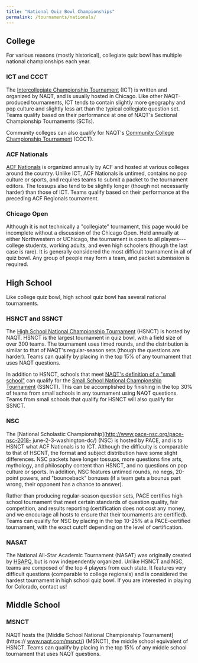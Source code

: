 ```yaml
---
title: "National Quiz Bowl Championships"
permalink: /tournaments/nationals/
---
```


## College

For various reasons (mostly historical), collegiate quiz bowl has multiple
national championships each year.

### ICT and CCCT

The [Intercollegiate Championship Tournament](https://www.naqt.com/ict/) (ICT)
is written and organized by NAQT, and is usually hosted in Chicago. Like other
NAQT-produced tournaments, ICT tends to contain slightly more geography and pop
culture and slightly less art than the typical collegiate question set. Teams
qualify based on their performance at one of NAQT's Sectional Championship
Tournaments (SCTs).

Community colleges can also qualify for NAQT's [Community College Championship
Tournament](https://www.naqt.com/ccct/) (CCCT).

### ACF Nationals

[ACF Nationals](https://acf-quizbowl.com/aboutus/) is organized annually by ACF
and hosted at various colleges around the country. Unlike ICT, ACF Nationals is
untimed, contains no pop culture or sports, and requires teams to submit a
packet to the tournament editors. The tossups also tend to be slightly longer
(though not necessarily harder) than those of ICT. Teams qualify based on their
performance at the preceding ACF Regionals tournament.

### Chicago Open

Although it is not technically a "collegiate" tournament, this page would be
incomplete without a discussion of the Chicago Open. Held annually at either
Northwestern or UChicago, the tournament is open to all players---college
students, working adults, and even high schoolers (though the last case is
rare). It is generally considered the most difficult tournament in all of quiz
bowl. Any group of people may form a team, and packet submission is required.

## High School

Like college quiz bowl, high school quiz bowl has several national tournaments.

### HSNCT and SSNCT

The [High School National Championship Tournament](https://www.naqt.com/hsnct/)
(HSNCT) is hosted by NAQT. HSNCT is the largest tournament in quiz bowl, with a
field size of over 300 teams. The tournament uses timed rounds, and the
distribution is similar to that of NAQT's regular-season sets (though the
questions are harder). Teams can qualify by placing in the top 15% of any
tournament that uses NAQT questions.

In addition to HSNCT, schools that meet [NAQT's definition of a "small school"](
https://www.naqt.com/hs/small-school.html) can qualify for the [Small School
National Championship Tournament](https://www.naqt.com/ssnct/) (SSNCT). This can
be accomplished by finishing in the top 30% of teams from small schools in any
tournament using NAQT questions. Teams from small schools that qualify for HSNCT
will also qualify for SSNCT.

### NSC

The [National Scholastic Championship](http://www.pace-nsc.org/pace-nsc-2018-
june-2-3-washington-dc/) (NSC) is hosted by PACE, and is to HSNCT what ACF
Nationals is to ICT. Although the difficulty is comparable to that of HSCNT, the
format and subject distribution have some slight differences. NSC packets have
longer tossups, more questions fine arts, mythology, and philosophy content than
HSNCT, and no questions on pop culture or sports. In addition, NSC features
untimed rounds, no negs, 20-point powers, and "bounceback" bonuses (if a team
gets a bounus part wrong, their opponent has a chance to answer).

Rather than producing regular-season question sets, PACE certifies high school
tournament that meet certain standards of question quality, fair competition,
and results reporting (certification does not cost any money, and we encourage
all hosts to ensure that their tournaments are certified). Teams can qualify for
NSC by placing in the top 10-25% at a PACE-certified tournament, with the exact
cutoff depending on the level of certification.

### NASAT

The National All-Star Academic Tournament (NASAT) was originally created by
[HSAPQ](https://www.hsapq.com/), but is now independently organized. Unlike
HSNCT and NSC, teams are composed of the top 4 players from each state. It
features very difficult questions (comparable to college regionals) and is
considered the hardest tournament in high school quiz bowl. If you are
interested in playing for Colorado, contact us!

## Middle School

### MSNCT

NAQT hosts the [Middle School National Championship Tournament](https://
www.naqt.com/msnct/) (MSNCT), the middle school equivalent of HSNCT. Teams can
qualify by placing in the top 15% of any middle school tournament that uses NAQT
questions.
